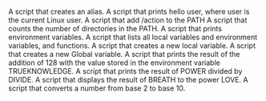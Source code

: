 A script that creates an alias.
A script that prints hello user, where user is the current Linux user.
A script that add /action to the PATH
A script that counts the number of directories in the PATH.
A script that prints environment variables.
A script that lists all local variables and environment variables, and functions.
A script that creates a new local variable.
A script that creates a new Global variable.
A script that prints the result of the addition of 128 with the value stored in the environment variable TRUEKNOWLEDGE.
A script that prints the result of POWER divided by DIVIDE.
A script that displays the result of BREATH to the power LOVE.
A script that converts a number from base 2 to base 10.
